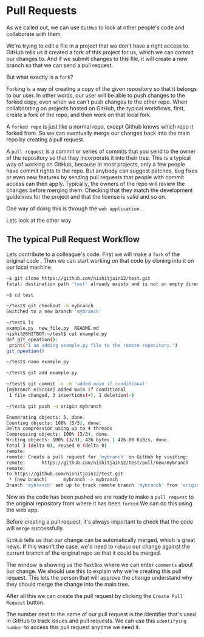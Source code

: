 
<h1> Pull Requests </h1>


As we called out, we can use `GitHub` to look at other people's code and
collaborate with them. 

We're trying to edit a file in a project that we don't have a right access to.
GitHub tells us it created a fork of this project for us,
which we can commit our changes to.
And if we submit changes to this file, it will create a new branch so
that we can send a pull request.


But what exactly is a `fork`?

Forking is a way of creating a copy of the given repository so
that it belongs to our user.
In other words, our user will be able to push changes to the forked copy,
even when we can't push changes to the other repo.
When collaborating on projects hosted on GitHub, the typical workflows,
first, create a fork of the repo, and then work on that local fork.


A `forked repo` is just like a normal repo,
except Github knows which repo it forked from.
So we can eventually merge our changes back into the main repo by creating
a pull request.


A `pull request` is a commit or series of commits that you send to the owner
of the repository so that they incorporate it into their tree.
This is a typical way of working on GitHub, because in most projects,
only a few people have commit rights to the repo.
But anybody can suggest patches, bug fixes or even new features by sending pull
requests that people with commit access can then apply.
Typically, the owners of the repo will review the changes before merging them.
Checking that they match the development guidelines for the project and
that the license is valid and so on. 


One way of doing this is through the `web application` .

Lets look at the other way 

<h2> The typical Pull Request Workflow </h2>

Lets contribute to a colleague's code.
First we will make a `fork` of the original code .
Then we can start working on that code by cloning into it on our local machine.


```sh
~$ git clone https://github.com/nishitjain12/test.git
fatal: destination path 'test' already exists and is not an empty directory.

~$ cd test

~/test$ git checkout -b mybranch
Switched to a new branch 'mybranch'

~/test$ ls
example.py  new_file.py  README.md
nishit@SHITBOT:~/test$ cat example.py 
def git_opeation():
 print("I am adding example.py file to the remote repository.")
git_opeation()

~/test$ nano example.py 

~/test$ git add example.py 

~/test$ git commit -a -m 'added main if conditional'
[mybranch e75cc4d] added main if conditional
 1 file changed, 3 insertions(+), 1 deletion(-)

~/test$ git push -u origin mybranch 

Enumerating objects: 5, done.
Counting objects: 100% (5/5), done.
Delta compression using up to 4 threads
Compressing objects: 100% (3/3), done.
Writing objects: 100% (3/3), 426 bytes | 426.00 KiB/s, done.
Total 3 (delta 0), reused 0 (delta 0)
remote: 
remote: Create a pull request for 'mybranch' on GitHub by visiting:
remote:      https://github.com/nishitjain12/test/pull/new/mybranch
remote: 
To https://github.com/nishitjain12/test.git
 * [new branch]      mybranch -> mybranch
Branch 'mybranch' set up to track remote branch 'mybranch' from 'origin'.

```

Now as the code has been pushed we are ready to make a `pull request` to the original repository from where it has been `forked`.We can do this using the web app.

Before creating a pull request,
it's always important to check
that the code will `merge` successfully.



`GitHub` tells us that our change can be
automatically merged, which is great news.
If this wasn't the case,
we'd need to `rebase` our change against
the current branch of the original repo
so that it could be merged.


The window is showing us the `TextBox`
where we can enter `comments` about our change.
We should use this to explain
why we're creating this pull request.
This lets the person that will approve the change
understand why they should
merge the change into the main tree.

After all this we can create the pull request by clicking the `Create Pull Request` button. 


The number next to the name of
our pull request is the identifier
that's used in GitHub to track issues and pull requests.
We can use this `identifying number` to
access this pull request anytime we need it. 
